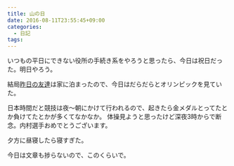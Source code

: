 ```yaml
---
title: 山の日
date: 2016-08-11T23:55:45+09:00
categories:
  - 日記
tags:
---
```


いつもの平日にできない役所の手続き系をやろうと思ったら、今日は祝日だった。明日やろう。

結局[昨日の友達](/2016/08/10/takunomi/)は家に泊まったので、今日はだらだらとオリンピックを見ていた。

日本時間だと競技は夜〜朝にかけて行われるので、起きたら金メダルとってたとか負けてたとかが多くてなかなか。
体操見ようと思ったけど深夜3時からで断念。内村選手おめでとうございます。

夕方に昼寝したら寝すぎた。

今日は文章も捗らないので、このくらいで。

